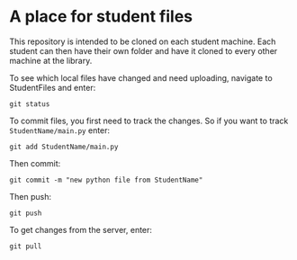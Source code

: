 # A place for student files

This repository is intended to be cloned on each student machine. Each student can then have their own folder and have it cloned to every other machine at the library.

To see which local files have changed and need uploading, navigate to StudentFiles and enter:
```
git status
```

To commit files, you first need to track the changes. So if you want to track `StudentName/main.py` enter:
```
git add StudentName/main.py
```

Then commit:
```
git commit -m "new python file from StudentName"
```

Then push:
```
git push
```

To get changes from the server, enter:
```
git pull
```

